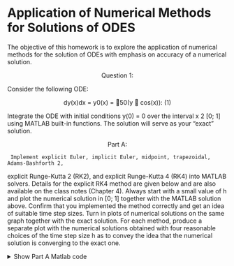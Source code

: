 # Application of Numerical Methods for Solutions of ODES

The objective of this homework is to explore the application of numerical methods for the solution of ODEs with emphasis on accuracy of a numerical solution.


<p align="center">
    Question 1:
</p>

Consider the following ODE:

<p align="center">
    dy(x)dx = y0(x) = 􀀀50(y 􀀀 cos(x)): (1)
</p>


Integrate the ODE with initial conditions y(0) = 0 over the interval x 2 [0; 1] using MATLAB built-in
functions. The solution will serve as your “exact” solution.

<p align="center">
    Part A: 
</p>

     Implement explicit Euler, implicit Euler, midpoint, trapezoidal, Adams-Bashforth 2,
explicit Runge-Kutta 2 (RK2), and explicit Runge-Kutta 4 (RK4) into MATLAB solvers. Details
for the explicit RK4 method are given below and are also available on the class notes (Chapter
4). 
     Always start with a small value of h and plot the numerical solution in [0; 1] together with the MATLAB solution above. Confirm that you implemented the method correctly and get an idea
of suitable time step sizes. 
     Turn in plots of numerical solutions on the same graph together with the exact solution. For each method, produce a separate plot with the numerical solutions obtained with four reasonable choices of the time step size h as to convey the idea that the numerical solution is converging to the exact one.

<details>
<summary>Show Part A Matlab code </summary>
Matlab

```Matlab:
%% CFD Homework 2 - BRYAN ACOSTA
%% Solving ODES
clear
clc
close all
%%
% 
clear
clc
close all

x1 = linspace(0,1,30);
x2 = linspace(0,1,40);
x3 = linspace(0,1,50);
x4 = linspace(0,1,75);
x5 = linspace(0,1,150);
x6 = linspace(0,1,400);


diffequation=@(x,y) -50*(y - cos(x));

% EXACT ODE VS EXPLICIT EULER
figure(1)
plot(x6,exact_solution(diffequation,x6))
hold on
title('EXACT ODE VS EXPLICIT EULER')
plot(x2,Explicit_Euler(diffequation,x2),'g')
hold on
plot(x3,Explicit_Euler(diffequation,x3),'k')
hold on
plot(x4,Explicit_Euler(diffequation,x4),'r')
legend('Exact Solution','40','50','75')

% EXACT ODE VS IMPLICIT EULER
figure(2)
plot(x6,exact_solution(diffequation,x6))
hold on
title('EXACT ODE VS IMPLICIT EULER')
plot(x2,Implicit_Euler(diffequation,x2),'g')
hold on
plot(x3,Implicit_Euler(diffequation,x3),'k')
hold on
plot(x4,Implicit_Euler(diffequation,x4),'r')
hold on
plot(x6,Implicit_Euler(diffequation,x6),'m')
legend('Exact Solution','40','50','75','400')
%%
% EXACT ODE VS MIDPOINT METHOD
figure(3)
plot(x6,exact_solution(diffequation,x6))
hold on
title('EXACT ODE VS MIDPOINT METHOD')
plot(x2,Midpoint(diffequation,x2),'g')
hold on
plot(x3,Midpoint(diffequation,x3),'k')
hold on
plot(x6,Midpoint(diffequation,x6),'m')
legend('Exact Solution','40','50','400')
%%
% EXACT ODE VS TRAPEZOIDAL METHOD
figure(4)
plot(x6,exact_solution(diffequation,x6))
hold on
title('EXACT ODE VS TRAPEZOIDAL METHOD')
plot(x1,0.5.*trapezoidal(diffequation,x1),'g')
hold on
plot(x2,0.5.*trapezoidal(diffequation,x2),'k')
hold on
plot(x3,0.5.*trapezoidal(diffequation,x3),'r')
hold on
plot(x6,0.5.*trapezoidal(diffequation,x6),'m')
legend('Exact Solution','30','40','50','400')
%%
% EXACT ODE VS ADAMS-BASHFORTH2 METHOD
figure(5)
plot(x6,exact_solution(diffequation,x6))
hold on
title('EXACT ODE VS ADAMS-BASHFORTH2 METHOD')
plot(x3,AdamsB2(diffequation,x3),'g')
hold on
plot(x4,AdamsB2(diffequation,x4),'k')
hold on
plot(x6,AdamsB2(diffequation,x6),'r')
legend('Exact Solution','50','75','400')
%%
% EXACT ODE VS RUNGE-KUTTA 2 METHOD
figure(6)
plot(x6,exact_solution(diffequation,x6))
hold on
title('EXACT ODE VS RUNGE-KUTTA 2 METHOD')
plot(x1,RK2(diffequation,x1),'g')
hold on
plot(x2,RK2(diffequation,x2),'k')
hold on
plot(x6,RK2(diffequation,x6),'r')
legend('Exact Solution','30','40','400')

% EXACT ODE VS RUNGE-KUTTA 4 METHOD
figure(7)
plot(x6,exact_solution(diffequation,x6))
hold on
title('EXACT ODE VS RUNGE-KUTTA 4 METHOD')
plot(x1,RK4(diffequation,x1),'g')
hold on
plot(x2,RK4(diffequation,x2),'k')
hold on
plot(x3,RK4(diffequation,x3),'r')
hold on
plot(x6,RK4(diffequation,x6),'m')
legend('Exact Solution','30','40','50','400')
%%
function [y] = exact_solution(diffeq, xspan)
    [~, y] = ode45(diffeq,xspan, 0);
    
end
function [output] = Explicit_Euler(diffeq, xspan)
    jump = xspan(2);
    output = xspan.*0;
    for i = 1: (length(xspan)-1)
           output(i+1) = output(i) + jump*diffeq(xspan(i), output(i));
    end
end
function [output] =Implicit_Euler(diffeq, xspan)
    jump = xspan(2);
    misc = xspan.*0;
    output = xspan.*0;
    for i = 1: (length(xspan)-1)
           misc(i+1) = misc(i) + diffeq(xspan(i), misc(i))*jump;
           output(i+1) = output(i)+ jump* diffeq(xspan(i+1), misc(i+1));
    end
end
function [output] =Midpoint(diffeq, xspan)
    jump = xspan(2);
    halfjump = jump/2;
    output = xspan.*0;
    for i = 1: (length(xspan)-1)
           output(i+1) = output(i) + jump*diffeq(xspan(i)+halfjump,output(i)+halfjump*diffeq(xspan(i),output(i)));
    end
end
function [output] =trapezoidal(diffeq, xspan)
    jump = xspan(2);
    halfjump = jump/2;
    output = xspan.*0;
    for i = 1: (length(xspan)-1)
           output(i+1) = output(i)+ halfjump*(diffeq(xspan(i), output(i))+ diffeq(xspan(i+1), output(i+1)));
    end 
end
function [output] =AdamsB2(diffeq, xspan)
    jump = xspan(2);
    output = xspan.*0;
    for i = 1: (length(xspan)-2)
           output(i+2) = output(i+1) + 0.5*jump*(3*diffeq(xspan(i+1), output(i+1))-diffeq(xspan(i),output(i)));
    end
end
function [output] = RK2(diffeq, xspan)
    jump = xspan(2);
    output = xspan.*0;
    for i = 1: (length(xspan)-1)
           input1 = xspan(i)+ 0.5*jump;
           input2 = output(i)+(0.5*jump*diffeq(xspan(i),output(i)));
           output(i+1) = output(i) + jump*diffeq(input1,input2);
    end
end
function [output] = RK4(diffeq, xspan)
    jump = xspan(2);
    halfjump = jump/2;
    output = xspan.*0;
    for i = 1: (length(xspan)-1)
           input1 = diffeq(xspan(i),output(i));
           input2 = diffeq(xspan(i)+ halfjump,output(i)+halfjump*input1);
           input3 = diffeq(xspan(i)+ halfjump,output(i)+halfjump*input2);
           input4 = diffeq(xspan(i)+ jump,output(i)+jump*input3);
           output(i+1) = output(i) + (1/6)*jump*(input1+input2+input3+input4);
    end
end
    
```
</details>
